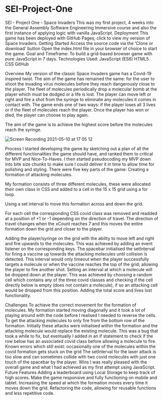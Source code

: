 # SEI-Project-One
SEI - Project One - Space Invaders
This was my first project, 4 weeks into the General Assembly Software Engineering Immersive course and also the first instance of applying logic with vanilla JavaScript.
Deployment 
This game has been deployed with GitHub Pages, click to view my version of Space Invaders. 
Getting Started
Access the source code via the 'Clone or download' button
Open the index.html file in your browser of choice to start the game.
Goal and Timeframe:
To build a grid-based browser game with pure JavaScript in 7 days.
Technologies Used:
JavaScript (ES6)
HTML5
CSS
GitHub

Overview
My version of the classic Space Invaders game has a Covid-19 inspired twist. The aim of the game has remained the same: for the user to shoot the invading virus molecules before they reach dangerously close to the player. The fleet of molecules periodically drop a molecular bomb at the player which must be dodged or a life is lost. The player can move left or right and fire a shot from the syringe to eliminate any molecules it comes in contact with. The game ends one of two ways: if the player loses all 3 lives or if the fleet of molecules reach the player. Once the player has won or died, the player can choose to play again. 

The aim of the game is to achieve the highest score before the molecules reach the syringe. 

![Screen Recording 2021-05-10 at 17 05 12](https://user-images.githubusercontent.com/78035012/117689829-0fa99880-b1b2-11eb-8c91-24d40dd82b6a.gif)

Process
I started developing the game by sketching out a plan of all the different functionalities the game should have, and ranked them to critical for MVP and Nice-To-Haves. I then started pseudocoding my MVP down into bite size chunks to make sure I could deliver it in time to allow time for polishing and styling.
There were five key parts of the game: 
Creating a formation of attacking molecules.

My formation consists of three different molecules, these were allocated their own class in CSS and added to a cell in the 15 x 15 grid using a for loop. 
 
Using a set interval to move this formation across and down the grid.
 

For each cell the corresponding CSS covid class was removed and readded at a position of +1 or -1 depending on the direction of travel. 
The direction of travel changes when the xCount reaches 7 and this moves the entire formation down the grid and closer to the player. 
 
Adding the player/syringe on the grid with the ability to move left and right and fire upwards to the molecules. 
This was achieved by adding an event listener on the corresponding keys. 
The spacebar initialised the setInterval for firing a vaccine up towards the attacking molecules until collision is detected. This interval would only timeout when the player successfully targets a molecule or when the vaccine reaches the top of the grid; allowing the player to fire another shot. 
Setting an interval at which a molecule will be dropped down at the player. 
This was achieved by choosing a random cell which contains any of the three covid classes and checking if the cell directly below is empty (does not contain a molecule), if so an attacking cell would be dropped from this position. 
Adding the total score and lives lost functionality.
 
Challenges 
To achieve the correct movement for the formation of molecules. My formation started moving diagonally and it took a lot of playing around with the code before I realised I needed to reverse the cells. 
To get the attacking molecules to only fire from the bottom row of the formation. Initially these attacks were initialised within the formation and the attacking molecule would replace the existing molecule. This was a bug that took a while to fix, but eventually I added in an if statement to check if the row below has an associated covid class before allowing a molecule to fire. 
Known errors which still exist: 
occasionally one of the molecules within the covid formation gets stuck on the grid
The setInterval for the laser attack is too slow and can sometimes collide with two covid molecules with just one touch of the spacebar by the player. 
Wins
I was really pleased with the overall game and what I had achieved as my first attempt using JavaScript. 
Future Features
Adding a leaderboard using Local Storage to keep track of high scores.
Make the game responsive and fully functioning on mobile and tablet. 
Increasing the speed at which the formation moves every time it moves down the grid. 
Refactoring the code, allowing for reusable functions and less repetitive code. 



